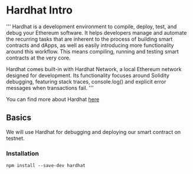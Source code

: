 # Hardhat Intro

''' Hardhat is a development environment to compile, deploy, test, and debug your Ethereum software. It helps developers manage and automate the recurring tasks that are inherent to the process of building smart contracts and dApps, as well as easily introducing more functionality around this workflow. This means compiling, running and testing smart contracts at the very core.

Hardhat comes built-in with Hardhat Network, a local Ethereum network designed for development. Its functionality focuses around Solidity debugging, featuring stack traces, console.log() and explicit error messages when transactions fail. '''

You can find more about Hardhat [here](https://hardhat.org/getting-started/)

## Basics

We will use Hardhat for debugging and deploying our smart contract on testnet.


### Installation

```
npm install --save-dev hardhat
```


